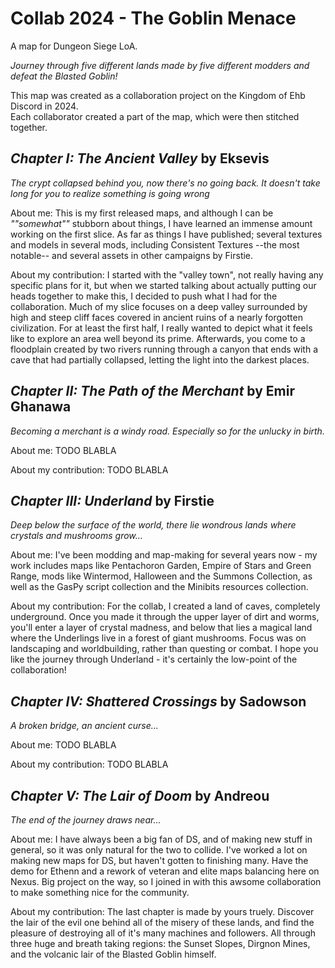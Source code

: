 # Collab 2024 - The Goblin Menace
A map for Dungeon Siege LoA.

_Journey through five different lands made by five different modders and defeat the Blasted Goblin!_

This map was created as a collaboration project on the Kingdom of Ehb Discord in 2024.\
Each collaborator created a part of the map, which were then stitched together.

## _Chapter I: The Ancient Valley_ by Eksevis
_The crypt collapsed behind you, now there's no going back. It doesn't take long for you to realize something is going wrong_

About me: This is my first released maps, and although I can be _""somewhat""_ stubborn about things, I have learned an immense amount working on the first slice. As far as things I have published; several textures and models in several mods, including Consistent Textures --the most notable-- and several assets in other campaigns by Firstie.

About my contribution: I started with the "valley town", not really having any specific plans for it, but when we started talking about actually putting our heads together to make this, I decided to push what I had for the collaboration. Much of my slice focuses on a deep valley surrounded by high and steep cliff faces covered in ancient ruins of a nearly forgotten civilization. For at least the first half, I really wanted to depict what it feels like to explore an area well beyond its prime. Afterwards, you come to a floodplain created by two rivers running through a canyon that ends with a cave that had partially collapsed, letting the light into the darkest places.

## _Chapter II: The Path of the Merchant_ by Emir Ghanawa
_Becoming a merchant is a windy road. Especially so for the unlucky in birth._

About me: TODO BLABLA

About my contribution: TODO BLABLA

## _Chapter III: Underland_ by Firstie
_Deep below the surface of the world, there lie wondrous lands where crystals and mushrooms grow..._

About me: I've been modding and map-making for several years now - my work includes maps like Pentachoron Garden, Empire of Stars and Green Range, mods like Wintermod, Halloween and the Summons Collection, as well as the GasPy script collection and the Minibits resources collection.

About my contribution: For the collab, I created a land of caves, completely underground. Once you made it through the upper layer of dirt and worms, you'll enter a layer of crystal madness, and below that lies a magical land where the Underlings live in a forest of giant mushrooms. Focus was on landscaping and worldbuilding, rather than questing or combat. I hope you like the journey through Underland - it's certainly the low-point of the collaboration!

## _Chapter IV: Shattered Crossings_ by Sadowson
_A broken bridge, an ancient curse..._

About me: TODO BLABLA

About my contribution: TODO BLABLA

## _Chapter V: The Lair of Doom_ by Andreou
_The end of the journey draws near..._

About me: I have always been a big fan of DS, and of making new stuff in general, so it was only natural for the two to collide. I've worked a lot on making new maps for DS, but haven't gotten to finishing many. Have the demo for Ethenn and a rework of veteran and elite maps balancing here on Nexus. Big project on the way, so I joined in with this awsome collaboration to make something nice for the community.

About my contribution: The last chapter is made by yours truely. Discover the lair of the evil one behind all of the misery of these lands, and find the pleasure of destroying all of it's many machines and followers. All through three huge and breath taking regions: the Sunset Slopes, Dirgnon Mines, and the volcanic lair of the Blasted Goblin himself.

